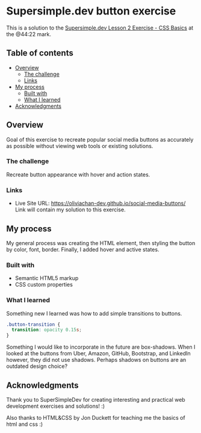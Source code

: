 # Supersimple.dev button exercise

This is a solution to the [Supersimple.dev Lesson 2 Exercise - CSS Basics](https://youtu.be/G3e-cpL7ofc) at the @44:22 mark.

## Table of contents

- [Overview](#overview)
  - [The challenge](#the-challenge)
  - [Links](#links)
- [My process](#my-process)
  - [Built with](#built-with)
  - [What I learned](#what-i-learned)
- [Acknowledgments](#acknowledgments)

## Overview
Goal of this exercise to recreate popular social media buttons as accurately as possible without viewing web tools or existing solutions. 

### The challenge
Recreate button appearance with hover and action states. 

### Links
- Live Site URL: https://oliviachan-dev.github.io/social-media-buttons/
Link will contain my solution to this exercise. 

## My process
My general process was creating the HTML element, then styling the button by color, font, border. Finally, I added hover and active states.

### Built with
- Semantic HTML5 markup
- CSS custom properties

### What I learned
Something new I learned was how to add simple transitions to buttons.  

```css
.button-transition {
  transition: opacity 0.15s;
}
```
Something I would like to incorporate in the future are box-shadows. When I looked at the buttons from Uber, Amazon, GitHub, Bootstrap, and LinkedIn however, they did not use shadows. Perhaps shadows on buttons are an outdated design choice?

## Acknowledgments
Thank you to SuperSimpleDev for creating interesting and practical web development exercises and solutions! :)

Also thanks to HTML&CSS by Jon Duckett for teaching me the basics of html and css :)
